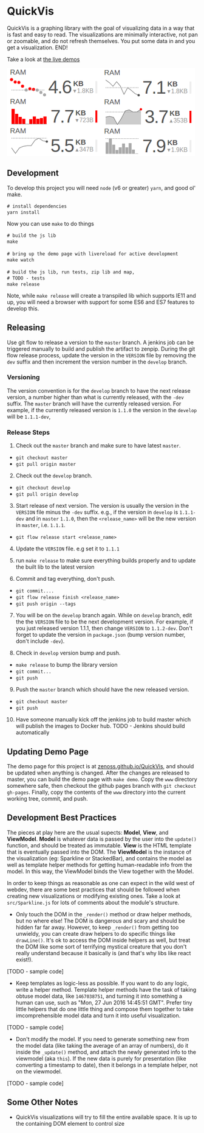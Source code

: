 # QuickVis
QuickVis is a graphing library with the goal of visualizing data in a way that is fast and easy to read. The visualizations are minimally interactive, not pan or zoomable, and do not refresh themselves. You put some data in and you get a visualization. END!

Take a look at [the live demos](https://zenoss.github.io/QuickVis/)

![some quickvis vis's](quickvis1.png)

## Development
To develop this project you will need `node` (v6 or greater) `yarn`, and good ol' make.

```
# install dependencies
yarn install
```

Now you can use `make` to do things

```
# build the js lib
make

# bring up the demo page with livereload for active development
make watch

# build the js lib, run tests, zip lib and map,
# TODO - tests
make release
```

Note, while `make release` will create a transpiled lib which supports IE11 and up, you will need a browser with support for some ES6 and ES7 features to develop this.

## Releasing
Use git flow to release a version to the `master` branch. A jenkins job can be triggered manually to build and publish the
artifact to zenpip.  During the git flow release process, update the version in the `VERSION` file by removing the `dev`
suffix and then increment the version number in the `develop` branch.

### Versioning
The version convention is for the `develop` branch to have the next release version, a number higher than what is
 currently released, with the `-dev` suffix. The `master` branch will have the currently released version.  For
 example, if the currently released version is `1.1.0` the version in the `develop` will be `1.1.1-dev`,

### Release Steps
1. Check out the `master` branch and make sure to have latest `master`.
  * `git checkout master`
  * `git pull origin master`

2. Check out the `develop` branch.
  * `git checkout develop`
  * `git pull origin develop`

3. Start release of next version. The version is usually the version in the `VERSION` file minus the `-dev` suffix.  e.g., if the version
  in `develop` is `1.1.1-dev` and in `master` `1.1.0`, then the
  `<release_name>` will be the new version in `master`, i.e. `1.1.1`.
  *  `git flow release start <release_name>`

4. Update the `VERSION` file. e.g set it to `1.1.1`

5. run `make release` to make sure everything builds properly and to update the built lib to the latest version

6. Commit and tag everything, don't push.
  * `git commit....`
  * `git flow release finish <release_name>`
  * `git push origin --tags`

7. You will be on the `develop` branch again. While on `develop` branch, edit the the `VERSION` file to
be the next development version. For example, if you just released version 1.1.1, then change `VERSION` to
`1.1.2-dev`. Don't forget to update the version in `package.json` (bump version number, don't include `-dev`).

8. Check in `develop` version bump and push.
  * `make release` to bump the library version
  * `git commit...`
  * `git push`

9. Push the `master` branch which should have the new released version.
  * `git checkout master`
  * `git push`

10. Have someone manually kick off the jenkins job to build master which will publish the images to Docker hub. TODO - Jenkins should build automatically

## Updating Demo Page
The demo page for this project is at [zenoss.github.io/QuickVis](https://zenoss.github.io/QuickVis), and should be updated when anything is changed. After the changes are released to master, you can build the demo page with `make demo`. Copy the `www` directory somewhere safe, then checkout the github pages branch with `git checkout gh-pages`. Finally, copy the contents of the `www` directory into the current working tree, commit, and push.

## Development Best Practices
The pieces at play here are the usual supects: **Model**, **View**, and **ViewModel**. **Model** is whatever data is passed by the user into the `update()` function, and should be treated as immutable. **View** is the HTML template that is eventually passed into the DOM. The **ViewModel** is the instance of the visualization (eg: Sparkline or StackedBar), and contains the model as well as template helper methods for getting human-readable info from the model. In this way, the ViewModel binds the View together with the Model.

In order to keep things as reasonable as one can expect in the wild west of webdev, there are some best practices that should be followed when creating new visualizations or modifying existing ones. Take a look at `src/Sparkline.js` for lots of comments about the module's structure.

* Only touch the DOM in the `_render()` method or draw helper methods, but no where else! The DOM is dangerous and scary and should be hidden far far away. However, to keep `_render()` from getting too unwieldy, you can create draw helpers to do specific things like `drawLine()`. It's ok to access the DOM inside helpers as well, but treat the DOM like some sort of terrifying mystical creature that you don't really understand because it basically is (and that's why libs like react exist!).

[TODO - sample code]

* Keep templates as logic-less as possible. If you want to do any logic, write a helper method. Template helper methods have the task of taking obtuse model data, like `1467038751`, and turning it into something a human can use, such as "Mon, 27 Jun 2016 14:45:51 GMT". Prefer tiny little helpers that do one little thing and compose them together to take imcomprehensible model data and turn it into useful visualization.

[TODO - sample code]

* Don't modify the model. If you need to generate something new from the model data (like taking the average of an array of numbers), do it inside the `_update()` method, and attach the newly generated info to the viewmodel (aka `this`). If the new data is purely for presentation (like converting a timestamp to date), then it belongs in a template helper, not on the viewmodel.

[TODO - sample code]

## Some Other Notes
* QuickVis visualizations will try to fill the entire available space. It is up to the containing DOM element to control size
